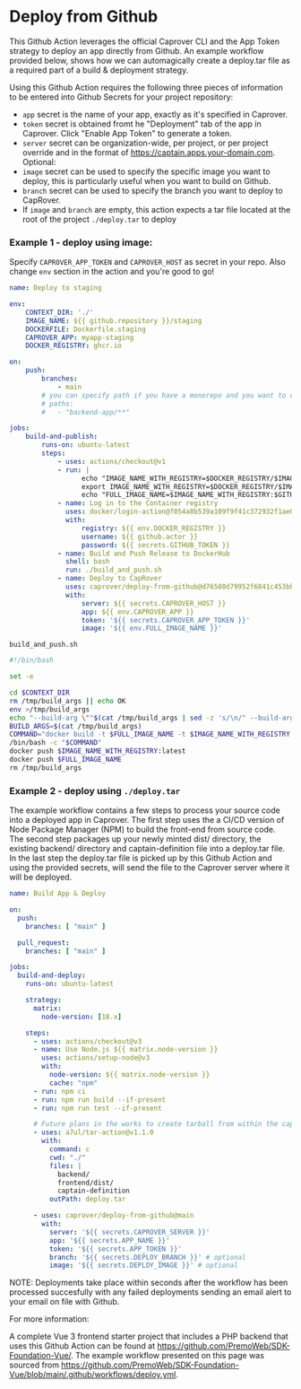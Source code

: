 # Deploy from Github

This Github Action leverages the official Caprover CLI and the App Token strategy to deploy an app directly from Github.
An example workflow provided below, shows how we can automagically create a deploy.tar file as a required part of a build & deployment strategy.

Using this Github Action requires the following three pieces of information to be entered into Github Secrets for your project repository:

- `app` secret is the name of your app, exactly as it's specified in Caprover.
- `token` secret is obtained fromt he "Deployment" tab of the app in Caprover. Click "Enable App Token" to generate a token.
- `server` secret can be organization-wide, per project, or per project override and in the format of https://captain.apps.your-domain.com.
Optional:
- `image` secret can be used to specify the specific image you want to deploy, this is particularly useful when you want to build on Github.
- `branch` secret can be used to specify the branch you want to deploy to CapRover.
- If `image` and `branch` are empty, this action expects a tar file located at the root of the project `./deploy.tar` to deploy



### Example 1 - deploy using image:

Specify `CAPROVER_APP_TOKEN` and `CAPROVER_HOST` as secret in your repo. Also change `env` section in the action and you're good to go!


```yaml
name: Deploy to staging

env:
    CONTEXT_DIR: './'
    IMAGE_NAME: ${{ github.repository }}/staging
    DOCKERFILE: Dockerfile.staging
    CAPROVER_APP: myapp-staging
    DOCKER_REGISTRY: ghcr.io

on:
    push:
        branches:
            - main
        # you can specify path if you have a monorepo and you want to deploy if particular directory is changed, make sure to update `CONTEXT_DIR` too
        # paths:
        #   - "backend-app/**"

jobs:
    build-and-publish:
        runs-on: ubuntu-latest
        steps:
            - uses: actions/checkout@v1
            - run: |
                  echo "IMAGE_NAME_WITH_REGISTRY=$DOCKER_REGISTRY/$IMAGE_NAME" >> $GITHUB_ENV
                  export IMAGE_NAME_WITH_REGISTRY=$DOCKER_REGISTRY/$IMAGE_NAME
                  echo "FULL_IMAGE_NAME=$IMAGE_NAME_WITH_REGISTRY:$GITHUB_SHA-gitsha" >> $GITHUB_ENV
            - name: Log in to the Container registry
              uses: docker/login-action@f054a8b539a109f9f41c372932f1ae047eff08c9
              with:
                  registry: ${{ env.DOCKER_REGISTRY }}
                  username: ${{ github.actor }}
                  password: ${{ secrets.GITHUB_TOKEN }}
            - name: Build and Push Release to DockerHub
              shell: bash
              run: ./build_and_push.sh
            - name: Deploy to CapRover
              uses: caprover/deploy-from-github@d76580d79952f6841c453bb3ed37ef452b19752c
              with:
                  server: ${{ secrets.CAPROVER_HOST }}
                  app: ${{ env.CAPROVER_APP }}
                  token: '${{ secrets.CAPROVER_APP_TOKEN }}'
                  image: '${{ env.FULL_IMAGE_NAME }}'

```

`build_and_push.sh`
```bash
#!/bin/bash

set -e

cd $CONTEXT_DIR
rm /tmp/build_args || echo OK
env >/tmp/build_args
echo "--build-arg \""$(cat /tmp/build_args | sed -z 's/\n/" --build-arg "/g')"IGNORE_VAR=IGNORE_VAR\"" >/tmp/build_args
BUILD_ARGS=$(cat /tmp/build_args)
COMMAND="docker build -t $FULL_IMAGE_NAME -t $IMAGE_NAME_WITH_REGISTRY:latest -f $DOCKERFILE $BUILD_ARGS --no-cache ."
/bin/bash -c "$COMMAND"
docker push $IMAGE_NAME_WITH_REGISTRY:latest
docker push $FULL_IMAGE_NAME
rm /tmp/build_args

```

### Example 2 - deploy using `./deploy.tar`

The example workflow contains a few steps to process your source code into a deployed app in Caprover. The first step uses the a CI/CD version of Node Package Manager (NPM) to build the front-end from source code. The second step packages up your newly minted dist/ directory, the existing backend/ directory and captain-definition file into a deploy.tar file. In the last step the deploy.tar file is picked up by this Github Action and using the provided secrets, will send the file to the Caprover server where it will be deployed.

```yaml
name: Build App & Deploy

on:
  push:
    branches: [ "main" ]

  pull_request:
    branches: [ "main" ]

jobs:
  build-and-deploy:
    runs-on: ubuntu-latest

    strategy:
      matrix:
        node-version: [18.x]

    steps:
      - uses: actions/checkout@v3
      - name: Use Node.js ${{ matrix.node-version }}
        uses: actions/setup-node@v3
        with:
          node-version: ${{ matrix.node-version }}
          cache: "npm"
      - run: npm ci
      - run: npm run build --if-present
      - run: npm run test --if-present

      # Future plans in the works to create tarball from within the caprover/deploy-from-github action.
      - uses: a7ul/tar-action@v1.1.0
        with:
          command: c
          cwd: "./"
          files: |
            backend/
            frontend/dist/
            captain-definition
          outPath: deploy.tar

      - uses: caprover/deploy-from-github@main
        with:
          server: '${{ secrets.CAPROVER_SERVER }}'
          app: '${{ secrets.APP_NAME }}'
          token: '${{ secrets.APP_TOKEN }}'
          branch: '${{ secrets.DEPLOY_BRANCH }}' # optional
          image: '${{ secrets.DEPLOY_IMAGE }}' # optional

```

NOTE: Deployments take place within seconds after the workflow has been processed succesfully with any failed deployments sending an email alert to your email on file with Github.

For more information:

A complete Vue 3 frontend starter project that includes a PHP backend that uses this Github Action can be found at https://github.com/PremoWeb/SDK-Foundation-Vue/.
The example workflow presented on this page was sourced from https://github.com/PremoWeb/SDK-Foundation-Vue/blob/main/.github/workflows/deploy.yml.
